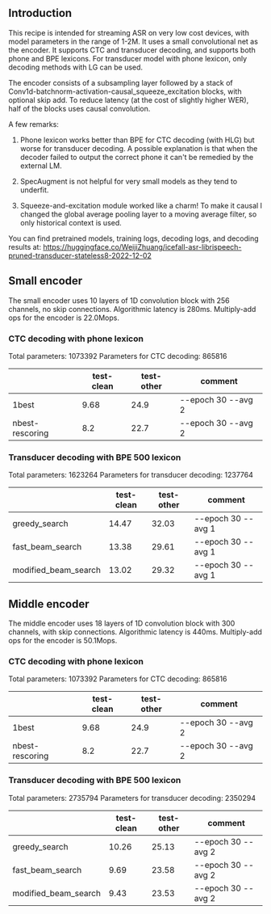 ## Introduction

This recipe is intended for streaming ASR on very low cost devices, with model parameters in the range of 1-2M. It uses a small convolutional net as the encoder. It supports CTC and transducer decoding, and supports both phone and BPE lexicons. For transducer model with phone lexicon, only decoding methods with LG can be used. 

The encoder consists of a subsampling layer followed by a stack of Conv1d-batchnorm-activation-causal_squeeze_excitation blocks, with optional skip add. To reduce latency (at the cost of slightly higher WER), half of the blocks uses causal convolution.

A few remarks:

1. Phone lexicon works better than BPE for CTC decoding (with HLG) but worse for transducer decoding. A possible explanation is that when the decoder failed to output the correct phone it can't be remedied by the external LM.

2. SpecAugment is not helpful for very small models as they tend to underfit.

3. Squeeze-and-excitation module worked like a charm! To make it causal I changed the global average pooling layer to a moving average filter, so only historical context is used.

You can find pretrained models, training logs, decoding logs, and decoding
results at:
<https://huggingface.co/WeijiZhuang/icefall-asr-librispeech-pruned-transducer-stateless8-2022-12-02>


## Small encoder

The small encoder uses 10 layers of 1D convolution block with 256 channels, no skip connections. Algorithmic latency is 280ms. Multiply-add ops for the encoder is 22.0Mops.

### CTC decoding with phone lexicon
Total parameters: 1073392
Parameters for CTC decoding: 865816

|                 | test-clean | test-other | comment              |
|-----------------|------------|------------|----------------------|
| 1best           | 9.68       | 24.9       | --epoch 30 --avg 2   |
| nbest-rescoring | 8.2        | 22.7       | --epoch 30 --avg 2   |

### Transducer decoding with BPE 500 lexicon
Total parameters: 1623264
Parameters for transducer decoding: 1237764

|                    | test-clean | test-other | comment              |
|--------------------|------------|------------|----------------------|
| greedy_search      | 14.47      | 32.03      | --epoch 30 --avg 1   |
| fast_beam_search   | 13.38      | 29.61      | --epoch 30 --avg 1   |
|modified_beam_search| 13.02      | 29.32      | --epoch 30 --avg 1   |


## Middle encoder

The middle encoder uses 18 layers of 1D convolution block with 300 channels, with skip connections. Algorithmic latency is 440ms. Multiply-add ops for the encoder is 50.1Mops.

### CTC decoding with phone lexicon
Total parameters: 1073392
Parameters for CTC decoding: 865816

|                 | test-clean | test-other | comment              |
|-----------------|------------|------------|----------------------|
| 1best           | 9.68       | 24.9       | --epoch 30 --avg 2   |
| nbest-rescoring | 8.2        | 22.7       | --epoch 30 --avg 2   |

### Transducer decoding with BPE 500 lexicon
Total parameters: 2735794
Parameters for transducer decoding: 2350294

|                    | test-clean | test-other | comment              |
|--------------------|------------|------------|----------------------|
| greedy_search      | 10.26      | 25.13      | --epoch 30 --avg 2   |
| fast_beam_search   | 9.69       | 23.58      | --epoch 30 --avg 2   |
|modified_beam_search| 9.43       | 23.53      | --epoch 30 --avg 2   |
